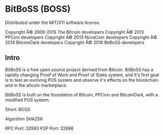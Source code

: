 BitBoSS (BOSS)
===================
Distributed under the MIT/X11 software license.

Copyright Â© 2009-2015 The Bitcoin developers
Copyright Â© 2013 PPCoin developers
Copyright Â© 2013 NovaCoin developers
Copyright Â© 2014 BitcoinDark developers
Copyright Â© 2016 BitBoSS developers

Intro
-----
BitBoSS is a free open source project derived from Bitcoin. BitBoSS has a rapidly changing Proof of Work and Proof of Stake system, and it's first goal is to test an evolving POS system and observe it's effects on the blockchain and in the altcoin marketplace.

BitBoSS is built on the foundation of Bitcoin, PPCoin and BitcoinDark, with a modified POS system.

Short: BOSS

Algorithm SHA256


RPC Port: 32993
P2P Port: 32996 


